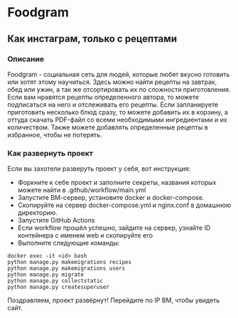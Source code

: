 # Foodgram
## Как инстаграм, только с рецептами
### Описание
Foodgram - социальная сеть для людей, которые любят вкусно готовить или хотят этому научиться.
Здесь можно найти рецепты на завтрак, обед или ужин, а так же отсортировать их по сложности приготовления.
Если вам нравятся рецепты определенного автора, то можете подписаться на него и отслеживать его рецепты.
Если запланируете приготовить несколько блюд сразу, то можете добавить их в корзину, а оттуда скачать PDF-файл
со всеми необходимыми ингредиентами и их количеством.
Также можете добавлять определенные рецепты в избранное, чтобы не потерять.

### Как развернуть проект
Если вы захотели разверуть проект у себя, вот инструкция:
- Форкните к себе проект и заполните секреты, названия которых можете найти в .github/workflow/main.yml
- Запустите ВМ-сервер, установите docker и docker-compose.
- Скопируйте на сервер docker-compose.yml и nginx.conf в домашнюю директорию.
- Запустите GitHub Actions
- Если workflow прошёл успешно, зайдите на сервер, узнайте ID контейнера с именем web и скопируйте его
- Выполните следующие команды:
```
docker exec -it <id> bash
python manage.py makemigrations recipes
python manage.py makemigrations users
python manage.py migrate
python manage.py collectstatic
python manage.py createsuperuser
```
Поздравляем, проект развёрнут! Перейдите по IP ВМ, чтобы увидеть сайт.
